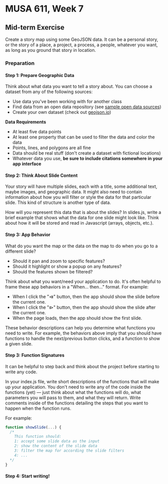 # MUSA 611, Week 7

## Mid-term Exercise

Create a story map using some GeoJSON data. It can be a personal story, or the
story of a place, a project, a process, a people, whatever you want, as long as
you ground that story in location.

### Preparation

#### Step 1: Prepare Geographic Data

Think about what data you want to tell a story about. You can choose a dataset from any of the following sources:

* Use data you've been working with for another class
* Find data from an open data repository (see [sample open data sources](sample-open-data-sources.md))
* Create your own dataset (check out [geojson.io](https://geojson.io))

**Data Requirements**
* At least five data points
* At least one property that can be used to filter the data and color the data
* Points, lines, and polygons are all fine
* Data should be real stuff (don't create a dataset with fictional locations)
* Whatever data you use, **be sure to include citations somewhere in your app interface**

#### Step 2: Think About Slide Content

Your story will have multiple slides, each with a title, some additional text, maybe images, and geographic data. It might also need to contain information about how you will filter or style the data for that particular slide. This kind of structure is another type of data.

How will you represent this data that is about the slides? In slides.js, write a brief example that shows what the data for one slide might look like. Think about how it will be stored and read in Javascript (arrays, objects, etc.).

#### Step 3: App Behavior

What do you want the map or the data on the map to do when you go to a different
slide?
- Should it pan and zoom to specific features?
- Should it highlight or show a popup on any features?
- Should the features shown be filtered?

Think about what you want/need your application to do. It's often helpful to
frame these app behaviors in a "When... then..." format. For example:
- When I click the "⧏" button, then the app should show the slide before the
  current one.
- When I click the "⧐" button, then the app should show the slide after the
  current one.
- When the page loads, then the app should show the first slide.

These behavior descriptions can help you determine what functions you need to
write. For example, the behaviors above imply that you should have functions to
handle the next/previous button clicks, and a function to show a given slide.

#### Step 3: Function Signatures

It can be helpful to step back and think about the project before starting to write any code.

In your index.js file, write short descriptions of the functions that will make up your application. You don't need to write any of the code inside the functions (yet) — just think about what the functions will do, what parameters you will pass to them, and what they will return. Write comments inside of the functions detailing the steps that you want to happen when the function runs.

For example:

```js
function showSlide(...) {
  /*
    This function should:
    1: accept some slide data as the input
    2: show the content of the slide data
    3: filter the map for according the slide filters
    4: ...
  */
}
```

#### Step 4: Start writing!
